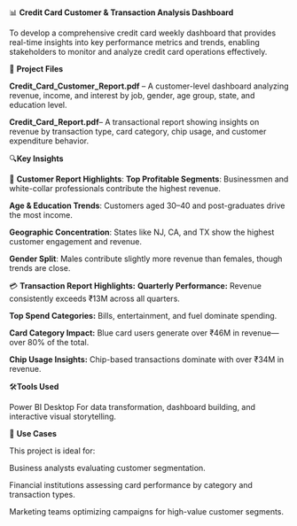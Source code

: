 📊 **Credit Card Customer & Transaction Analysis Dashboard**

To develop a comprehensive credit card weekly dashboard that provides real-time insights into key performance metrics and trends, enabling stakeholders to monitor and analyze credit card operations effectively.

📁 **Project Files**

**Credit_Card_Customer_Report.pdf** – A customer-level dashboard analyzing revenue, income, and interest by job, gender, age group, state, and education level.

**Credit_Card_Report.pdf**– A transactional report showing insights on revenue by transaction type, card category, chip usage, and customer expenditure behavior.


🔍**Key Insights**

🧑 **Customer Report Highlights**:
**Top Profitable Segments**: Businessmen and white-collar professionals contribute the highest revenue.

**Age & Education Trends**: Customers aged 30–40 and post-graduates drive the most income.

**Geographic Concentration**: States like NJ, CA, and TX show the highest customer engagement and revenue.

**Gender Split**: Males contribute slightly more revenue than females, though trends are close.

💳 **Transaction Report Highlights:**
**Quarterly Performance:** Revenue consistently exceeds ₹13M across all quarters.

**Top Spend Categories:** Bills, entertainment, and fuel dominate spending.

**Card Category Impact:** Blue card users generate over ₹46M in revenue—over 80% of the total.

**Chip Usage Insights:** Chip-based transactions dominate with over ₹34M in revenue.


🛠️**Tools Used**

Power BI Desktop
For data transformation, dashboard building, and interactive visual storytelling.


📌 **Use Cases**

This project is ideal for:

Business analysts evaluating customer segmentation.

Financial institutions assessing card performance by category and transaction types.

Marketing teams optimizing campaigns for high-value customer segments.


